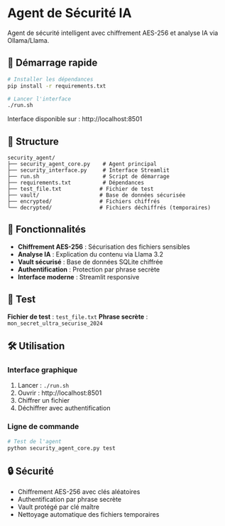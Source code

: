 # Agent de Sécurité IA

Agent de sécurité intelligent avec chiffrement AES-256 et analyse IA via Ollama/Llama.

## 🚀 Démarrage rapide

```bash
# Installer les dépendances
pip install -r requirements.txt

# Lancer l'interface
./run.sh
```

Interface disponible sur : http://localhost:8501

## 📁 Structure

```
security_agent/
├── security_agent_core.py    # Agent principal
├── security_interface.py     # Interface Streamlit
├── run.sh                    # Script de démarrage
├── requirements.txt          # Dépendances
├── test_file.txt            # Fichier de test
├── vault/                   # Base de données sécurisée
├── encrypted/               # Fichiers chiffrés
└── decrypted/               # Fichiers déchiffrés (temporaires)
```

## 🔐 Fonctionnalités

- **Chiffrement AES-256** : Sécurisation des fichiers sensibles
- **Analyse IA** : Explication du contenu via Llama 3.2
- **Vault sécurisé** : Base de données SQLite chiffrée
- **Authentification** : Protection par phrase secrète
- **Interface moderne** : Streamlit responsive

## 🧪 Test

**Fichier de test** : `test_file.txt`
**Phrase secrète** : `mon_secret_ultra_securise_2024`

## 🛠️ Utilisation

### Interface graphique
1. Lancer : `./run.sh`
2. Ouvrir : http://localhost:8501
3. Chiffrer un fichier
4. Déchiffrer avec authentification

### Ligne de commande
```bash
# Test de l'agent
python security_agent_core.py test
```

## 🔒 Sécurité

- Chiffrement AES-256 avec clés aléatoires
- Authentification par phrase secrète
- Vault protégé par clé maître
- Nettoyage automatique des fichiers temporaires
